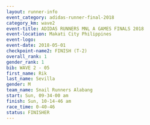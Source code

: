 ```yaml
---
layout: runner-info 
event_category: adidas-runner-final-2018 
category_km: wave2 
event-title: ADIDAS RUNNERS MNL A GAMES FINALS 2018  
event-location: Makati City Philippines 
event-logo: 
event-date: 2018-05-01 
checkpoint-name2: FINISH (T-2) 
overall_rank: 1
gender_rank: 1
bib: WAVE 2 - 05
first_name: Rik
last_name: Sevilla
gender: M
team_name: Snail Runners Alabang
start: Sun, 09-34-00 am
finish: Sun, 10-14-46 am
race_time: 0-40-46
status: FINISHER
---
```

